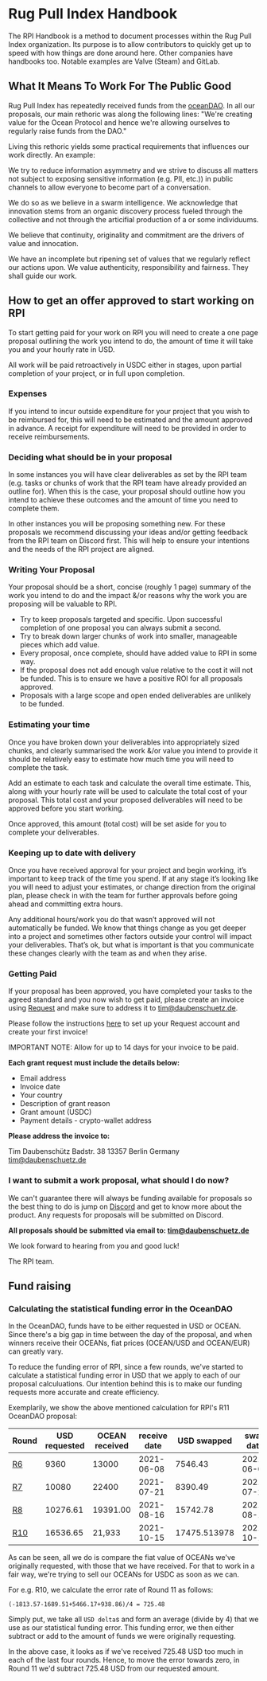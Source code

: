 # Rug Pull Index Handbook

The RPI Handbook is a method to document processes within the Rug Pull Index
organization. Its purpose is to allow contributors to quickly get up to speed
with how things are done around here. Other companies have handbooks too.
Notable examples are Valve (Steam) and GitLab.

## What It Means To Work For The Public Good

Rug Pull Index has repeatedly received funds from the [oceanDAO](https://oceanprotocol.com). In all our proposals, our main rethoric was along the following lines: "We're creating value for the Ocean Protocol and hence we're allowing ourselves to regularly raise funds from the DAO."

Living this rethoric yields some practical requirements that influences our work directly. An example:

We try to reduce information asymmetry and we strive to discuss all matters not subject to exposing sensitive information (e.g. PII, etc.)) in public channels to allow everyone to become part of a conversation.

We do so as we believe in a swarm intelligence. We acknowledge that innovation stems from an organic discovery process fueled through the collective and not through the articifial production of a or some individuums.

We believe that continuity, originality and commitment are the drivers of value and innocation.

We have an incomplete but ripening set of values that we regularly reflect our actions upon. We value authenticity, responsibility and fairness. They shall guide our work. 

## How to get an offer approved to start working on RPI

To start getting paid for your work on RPI you will need to create a one page proposal outlining the work you intend to do, the amount of time it will take you and your hourly rate in USD. 

All work will be paid retroactively in USDC either in stages, upon partial completion of your project, or in full upon completion.

### Expenses

If you intend to incur outside expenditure for your project that you wish to be reimbursed for, this will need to be estimated and the amount approved in advance. A receipt for expenditure will need to be provided in order to receive reimbursements. 

### Deciding what should be in your proposal

In some instances you will have clear deliverables as set by the RPI team (e.g. tasks or chunks of work that the RPI team have already provided an outline for). When this is the case, your proposal should outline how you intend to achieve these outcomes and the amount of time you need to complete them. 

In other instances you will be proposing something new. For these proposals we recommend discussing your ideas and/or getting feedback from the RPI team on Discord first. This will help to ensure your intentions and the needs of the RPI project are aligned. 

### Writing Your Proposal

Your proposal should be a short, concise (roughly 1 page) summary of the work you intend to do and the impact &/or reasons why the work you are proposing will be valuable to RPI.

* Try to keep proposals targeted and specific. Upon successful completion of one proposal you can always submit a second.
* Try to break down larger chunks of work into smaller, manageable pieces which add value. 
* Every proposal, once complete, should have added value to RPI in some way.
* If the proposal does not add enough value relative to the cost it will not be funded. This is to ensure we have a positive ROI for all proposals approved.
* Proposals with a large scope and open ended deliverables are unlikely to be funded.

### Estimating your time

Once you have broken down your deliverables into appropriately sized chunks, and clearly summarised the work &/or value you intend to provide it should be relatively easy to estimate how much time you will need to complete the task. 

Add an estimate to each task and calculate the overall time estimate. This, along with your hourly rate will be used to calculate the total cost of your proposal. This total cost and your proposed deliverables will need to be approved before you start working. 

Once approved, this amount (total cost) will be set aside for you to complete your deliverables. 

### Keeping up to date with delivery

Once you have received approval for your project and begin working, it’s important to keep track of the time you spend. If at any stage it’s looking like you will need to adjust your estimates, or change direction from the original plan, please check in with the team for further approvals before going ahead and committing extra hours.

Any additional hours/work you do that wasn’t approved will not automatically be funded. We know that things change as you get deeper into a project and sometimes other factors outside your control will impact your deliverables. That’s ok, but what is important is that you communicate these changes clearly with the team as and when they arise. 

### Getting Paid

If your proposal has been approved, you have completed your tasks to the agreed standard and you now wish to get paid, please create an invoice using [Request](https://invoicing.request.network/) and make sure to address it to tim@daubenschuetz.de.

Please follow the instructions [here](https://support.request.network/getting-started-guide) to set up your Request account and create your first invoice!

IMPORTANT NOTE: Allow for up to 14 days for your invoice to be paid.

**Each grant request must include the details below:**

* Email address
* Invoice date
* Your country
* Description of grant reason
* Grant amount (USDC)
* Payment details - crypto-wallet address

**Please address the invoice to:**

Tim Daubenschütz
Badstr. 38
13357 Berlin
Germany
tim@daubenschuetz.de

### I want to submit a work proposal, what should I do now?

We can't guarantee there will always be funding available for proposals so the best thing to do is jump on [Discord](https://discord.gg/hBQVJY9Me6) and get to know more about the product. Any requests for proposals will be submitted on Discord. 

**All proposals should be submitted via email to: tim@daubenschuetz.de**

We look forward to hearing from you and good luck!

The RPI team.



## Fund raising

### Calculating the statistical funding error in the OceanDAO

In the OceanDAO, funds have to be either requested in USD or OCEAN. Since
there's a big gap in time between the day of the proposal, and when winners
receive their OCEANs, fiat prices (OCEAN/USD and OCEAN/EUR) can greatly vary.

To reduce the funding error of RPI, since a few rounds, we've started to
calculate a statistical funding error in USD that we apply to each of our
proposal calculuations. Our intention behind this is to make our funding
requests more accurate and create efficiency.

Exemplarily, we show the above mentioned calculation for RPI's R11 OceanDAO
proposal:

|Round|USD requested|OCEAN received|receive date|USD swapped|swap date|USD delta|USD error|
|---|---|---|---|---|---|---|---|
|[R6](https://port.oceanprotocol.com/t/rugpullindex-com-proposal-r6/650)|9360|13000|2021-06-08|7546.43|2021-06-09|-1813.57|-1813.57|
|[R7](https://port.oceanprotocol.com/c/oceandao/round-7/64)|10080|22400|2021-07-21|8390.49|2021-07-22|-1689.51|-1751.54|
|[R8](https://port.oceanprotocol.com/t/rugpullindex-com-round-8-proposal/801?u=timdaub)|10276.61|19391.00|2021-08-16|15742.78|2021-08-17|5466.17|654.36|
|[R10](https://port.oceanprotocol.com/t/rugpullindex-com-improving-data-trading-safety/970?u=timdaub)|16536.65|21,933|2021-10-15|17475.513978|2021-10-18|938.863978|725.48|

As can be seen, all we do is compare the fiat value of OCEANs we've originally
requested, with those that we have received. For that to work in a fair way,
we're trying to sell our OCEANs for USDC as soon as we can.

For e.g. R10, we calculate the error rate of Round 11 as follows:

`(-1813.57-1689.51+5466.17+938.86)/4 = 725.48`

Simply put, we take all `USD delta`s and form an average (divide by 4) that we
use as our statistical funding error. This funding error, we then either
subtract or add to the amount of funds we were originally requesting.

In the above case, it looks as if we've received 725.48 USD too much in each of
the last four rounds. Hence, to move the error towards zero, in Round 11 we'd
subtract 725.48 USD from our requested amount.
